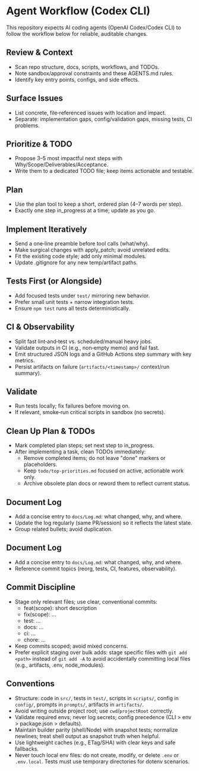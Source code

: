 # Agent Workflow (Codex CLI)

This repository expects AI coding agents (OpenAI Codex/Codex CLI) to follow the workflow below for reliable, auditable changes.

## Review & Context
- Scan repo structure, docs, scripts, workflows, and TODOs.
- Note sandbox/approval constraints and these AGENTS.md rules.
- Identify key entry points, configs, and side effects.

## Surface Issues
- List concrete, file‑referenced issues with location and impact.
- Separate: implementation gaps, config/validation gaps, missing tests, CI problems.

## Prioritize & TODO
- Propose 3–5 most impactful next steps with Why/Scope/Deliverables/Acceptance.
- Write them to a dedicated TODO file; keep items actionable and testable.

## Plan
- Use the plan tool to keep a short, ordered plan (4–7 words per step).
- Exactly one step in_progress at a time; update as you go.

## Implement Iteratively
- Send a one‑line preamble before tool calls (what/why).
- Make surgical changes with apply_patch; avoid unrelated edits.
- Fit the existing code style; add only minimal modules.
- Update .gitignore for any new temp/artifact paths.

## Tests First (or Alongside)
- Add focused tests under `test/` mirroring new behavior.
- Prefer small unit tests + narrow integration tests.
- Ensure `npm test` runs all tests deterministically.

## CI & Observability
- Split fast lint‑and‑test vs. scheduled/manual heavy jobs.
- Validate outputs in CI (e.g., non‑empty memo) and fail fast.
- Emit structured JSON logs and a GitHub Actions step summary with key metrics.
- Persist artifacts on failure (`artifacts/<timestamp>/` context/run summary).

## Validate
- Run tests locally; fix failures before moving on.
- If relevant, smoke‑run critical scripts in sandbox (no secrets).

## Clean Up Plan & TODOs
- Mark completed plan steps; set next step to in_progress.
- After implementing a task, clean TODOs immediately:
  - Remove completed items; do not leave "done" markers or placeholders.
  - Keep `todo/top-priorities.md` focused on active, actionable work only.
  - Archive obsolete plan docs or reword them to reflect current status.

## Document Log
- Add a concise entry to `docs/Log.md`: what changed, why, and where.
- Update the log regularly (same PR/session) so it reflects the latest state.
- Group related bullets; avoid duplication.

## Document Log
- Add a concise entry to `docs/Log.md`: what changed, why, and where.
- Reference commit topics (reorg, tests, CI, features, observability).

## Commit Discipline
- Stage only relevant files; use clear, conventional commits:
  - feat(scope): short description
  - fix(scope): …
  - test: …
  - docs: …
  - ci: …
  - chore: …
- Keep commits scoped; avoid mixed concerns.
- Prefer explicit staging over bulk adds: stage specific files with `git add <path>` instead of `git add -A` to avoid accidentally committing local files (e.g., artifacts, .env, node_modules).

## Conventions
- Structure: code in `src/`, tests in `test/`, scripts in `scripts/`, config in `config/`, prompts in `prompts/`, artifacts in `artifacts/`.
- Avoid writing outside project root; use `cwd`/`projectRoot` correctly.
- Validate required envs; never log secrets; config precedence (CLI > env > package.json > defaults).
- Maintain builder parity (shell/Node) with snapshot tests; normalize newlines; treat shell output as snapshot truth when helpful.
- Use lightweight caches (e.g., ETag/SHA) with clear keys and safe fallbacks.
- Never touch local env files: do not create, modify, or delete `.env` or `.env.local`. Tests must use temporary directories for dotenv scenarios.

